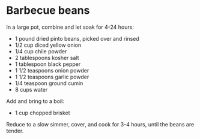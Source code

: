 Barbecue beans
==============

In a large pot, combine and let soak for 4-24 hours:

- 1 pound dried pinto beans, picked over and rinsed
- 1/2 cup diced yellow onion
- 1/4 cup chile powder
- 2 tablespoons kosher salt
- 1 tablespoon black pepper
- 1 1/2 teaspoons onion powder
- 1 1/2 teaspoons garlic powder
- 1/4 teaspoon ground cumin
- 8 cups water

Add and bring to a boil:

- 1 cup chopped brisket

Reduce to a slow simmer, cover, and cook for 3-4 hours, until the beans are tender.
